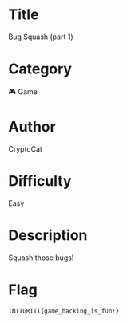 # Title

Bug Squash (part 1)

# Category

🎮 Game

# Author

CryptoCat

# Difficulty

Easy

# Description

Squash those bugs!

# Flag

`INTIGRITI{game_hacking_is_fun!}`
